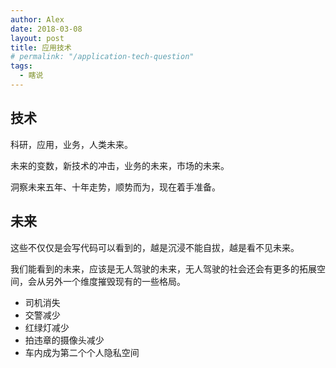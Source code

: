 ```yaml
---
author: Alex
date: 2018-03-08
layout: post
title: 应用技术
# permalink: "/application-tech-question"
tags:
  - 瞎说
---
```


## 技术

科研，应用，业务，人类未来。

未来的变数，新技术的冲击，业务的未来，市场的未来。

洞察未来五年、十年走势，顺势而为，现在着手准备。

## 未来

这些不仅仅是会写代码可以看到的，越是沉浸不能自拔，越是看不见未来。

我们能看到的未来，应该是无人驾驶的未来，无人驾驶的社会还会有更多的拓展空间，会从另外一个维度摧毁现有的一些格局。

- 司机消失
- 交警减少
- 红绿灯减少
- 拍违章的摄像头减少
- 车内成为第二个个人隐私空间
